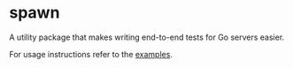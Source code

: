 spawn
===============

A utility package that makes writing end-to-end tests for Go servers easier.

For usage instructions refer to the [examples](examples/).
